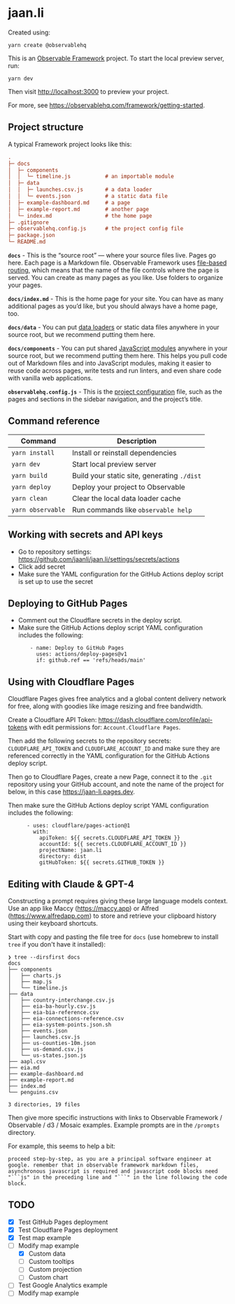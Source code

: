 # jaan.li

Created using:

```
yarn create @observablehq
```

This is an [Observable Framework](https://observablehq.com/framework) project. To start the local preview server, run:

```
yarn dev
```


Then visit <http://localhost:3000> to preview your project.

For more, see <https://observablehq.com/framework/getting-started>.

## Project structure

A typical Framework project looks like this:

```ini
.
├─ docs
│  ├─ components
│  │  └─ timeline.js           # an importable module
│  ├─ data
│  │  ├─ launches.csv.js       # a data loader
│  │  └─ events.json           # a static data file
│  ├─ example-dashboard.md     # a page
│  ├─ example-report.md        # another page
│  └─ index.md                 # the home page
├─ .gitignore
├─ observablehq.config.js      # the project config file
├─ package.json
└─ README.md
```

**`docs`** - This is the “source root” — where your source files live. Pages go here. Each page is a Markdown file. Observable Framework uses [file-based routing](https://observablehq.com/framework/routing), which means that the name of the file controls where the page is served. You can create as many pages as you like. Use folders to organize your pages.

**`docs/index.md`** - This is the home page for your site. You can have as many additional pages as you’d like, but you should always have a home page, too.

**`docs/data`** - You can put [data loaders](https://observablehq.com/framework/loaders) or static data files anywhere in your source root, but we recommend putting them here.

**`docs/components`** - You can put shared [JavaScript modules](https://observablehq.com/framework/javascript/imports) anywhere in your source root, but we recommend putting them here. This helps you pull code out of Markdown files and into JavaScript modules, making it easier to reuse code across pages, write tests and run linters, and even share code with vanilla web applications.

**`observablehq.config.js`** - This is the [project configuration](https://observablehq.com/framework/config) file, such as the pages and sections in the sidebar navigation, and the project’s title.

## Command reference

| Command           | Description                                              |
| ----------------- | -------------------------------------------------------- |
| `yarn install`            | Install or reinstall dependencies                        |
| `yarn dev`        | Start local preview server                               |
| `yarn build`      | Build your static site, generating `./dist`              |
| `yarn deploy`     | Deploy your project to Observable                        |
| `yarn clean`      | Clear the local data loader cache                        |
| `yarn observable` | Run commands like `observable help`                      |

## Working with secrets and API keys

* Go to repository settings: https://github.com/jaanli/jaan.li/settings/secrets/actions 
* Click add secret
* Make sure the YAML configuration for the GitHub Actions deploy script is set up to use the secret

## Deploying to GitHub Pages

* Comment out the Cloudflare secrets in the deploy script.
* Make sure the GitHub Actions deploy script YAML configuration includes the following:
```
       - name: Deploy to GitHub Pages
         uses: actions/deploy-pages@v1
         if: github.ref == 'refs/heads/main'
``` 

## Using with Cloudflare Pages

Cloudflare Pages gives free analytics and a global content delivery network for free, along with goodies like image resizing and free bandwidth.

Create a Cloudflare API Token: https://dash.cloudflare.com/profile/api-tokens with edit permissions for: `Account.Cloudflare Pages`.

Then add the following secrets to the repository secrets: `CLOUDFLARE_API_TOKEN` and `CLOUDFLARE_ACCOUNT_ID` and make sure they are referenced correctly in the YAML configuration for the GitHub Actions deploy script.

Then go to Cloudflare Pages, create a new Page, connect it to the `.git` repository using your GitHub account, and note the name of the project for below, in this case https://jaan-li.pages.dev.

Then make sure the GitHub Actions deploy script YAML configuration includes the following:
```
      - uses: cloudflare/pages-action@1
        with:
          apiToken: ${{ secrets.CLOUDFLARE_API_TOKEN }}
          accountId: ${{ secrets.CLOUDFLARE_ACCOUNT_ID }}
          projectName: jaan.li
          directory: dist
          gitHubToken: ${{ secrets.GITHUB_TOKEN }}
```

## Editing with Claude & GPT-4

Constructing a prompt requires giving these large language models context. Use an app like Maccy (https://maccy.app) or Alfred (https://www.alfredapp.com) to store and retrieve your clipboard history using their keyboard shortcuts.

Start with copy and pasting the file tree for `docs` (use homebrew to install `tree` if you don't have it installed):

```
❯ tree --dirsfirst docs 
docs
├── components
│   ├── charts.js
│   ├── map.js
│   └── timeline.js
├── data
│   ├── country-interchange.csv.js
│   ├── eia-ba-hourly.csv.js
│   ├── eia-bia-reference.csv
│   ├── eia-connections-reference.csv
│   ├── eia-system-points.json.sh
│   ├── events.json
│   ├── launches.csv.js
│   ├── us-counties-10m.json
│   ├── us-demand.csv.js
│   └── us-states.json.js
├── aapl.csv
├── eia.md
├── example-dashboard.md
├── example-report.md
├── index.md
└── penguins.csv

3 directories, 19 files
```

Then give more specific instructions with links to Observable Framework / Observable / d3 / Mosaic examples. Example prompts are in the `/prompts` directory.

For example, this seems to help a bit:

```
proceed step-by-step, as you are a principal software engineer at google. remember that in observable framework markdown files, asynchronous javascript is required and javascript code blocks need "```js" in the preceding line and "```" in the line following the code block.
```

## TODO
- [x] Test GitHub Pages deployment
- [x] Test Cloudflare Pages deployment
- [x] Test map example
- [ ] Modify map example
  - [x] Custom data
  - [ ] Custom tooltips
  - [ ] Custom projection
  - [ ] Custom chart
- [ ] Test Google Analytics example
- [ ] Modify map example